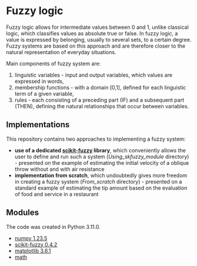 # Fuzzy logic

Fuzzy logic allows for intermediate values ​​between 0 and 1, unlike classical logic, which classifies values ​​as absolute true or false. In fuzzy logic, a value is expressed by belonging, usually to several sets, to a certain degree. Fuzzy systems are based on this approach and are therefore closer to the natural representation of everyday situations.

Main components of fuzzy system are:
1. linguistic variables - input and output variables, which values ​​are expressed in words,
2. membership functions - with a domain ​​\[0,1\], defined for each linguistic term of a given variable,
3. rules - each consisting of a preceding part (IF) and a subsequent part (THEN), defining the natural relationships that occur between variables.

## Implementations

This repository contains two approaches to implementing a fuzzy system:
 * **use of a dedicated [scikit-fuzzy](https://pythonhosted.org/scikit-fuzzy/userguide/getting_started.html) library**, which conveniently allows the user to define and run such a system (*Using_skfuzzy_module* directory) - presented on the example of estimating the initial velocity of a oblique throw without and with air resistance
 * **implementation from scratch**, which undoubtedly gives more freedom in creating a fuzzy system (*From_scratch* directory) - presented on a standard example of estimating the tip amount based on the evaluation of food and service in a restaurant

## Modules
The code was created in Python 3.11.0.
- [numpy 1.23.5](https://numpy.org/)
- [scikit-fuzzy 0.4.2](https://pythonhosted.org/scikit-fuzzy/userguide/getting_started.html)
- [matplotlib 3.6.1](https://matplotlib.org/3.5.3/api/_as_gen/matplotlib.pyplot.html)
- [math](https://docs.python.org/3/library/math.html)




